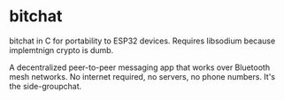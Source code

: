 # bitchat
bitchat in C for portability to ESP32 devices. Requires libsodium because implemtnign crypto is dumb.

A decentralized peer-to-peer messaging app that works over Bluetooth mesh networks. No internet required, no servers, no phone numbers. It's the side-groupchat.
